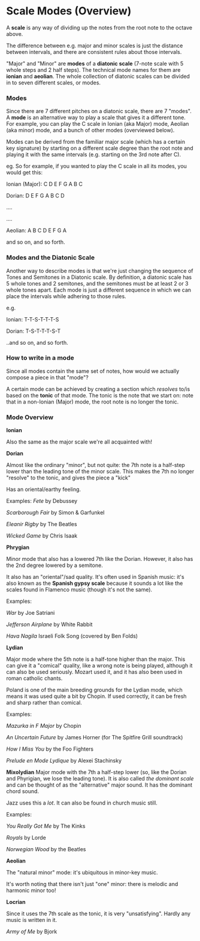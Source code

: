 # Scale Modes (Overview)

A **scale** is any way of dividing up the notes from the root note to the octave above.

The difference between e.g. major and minor scales is just the distance between intervals, and there are consistent rules about those intervals.

"Major" and "Minor" are **modes** of a **diatonic scale** (7-note scale with 5 whole steps and 2 half steps). The technical mode names for them are **ionian** and **aeolian**. The whole collection of diatonic scales can be divided in to seven different scales, or modes.

### Modes

Since there are 7 different pitches on a diatonic scale, there are 7 "modes". A **mode** is an alternative way to play a scale that gives it a different tone. For example, you can play the C scale in Ionian (aka Major) mode, Aeolian (aka minor) mode, and a bunch of other modes (overviewed below).

Modes can be derived from the familiar major scale (which has a certain key signature) by starting on a different scale degree than the root note and playing it with the same intervals (e.g. starting on the 3rd note after C).

eg.
So for example, if you wanted to play the C scale in all its modes, you would get this:

Ionian (Major): C D E F G A B C

Dorian: D E F G A B C D

....

....

Aeolian: A B C D E F G A

and so on, and so forth.

### Modes and the Diatonic Scale

Another way to describe modes is that we're just changing the sequence of Tones and Semitones in a Diatonic scale. By definition, a diatonic scale has 5 whole tones and 2 semitones, and the semitones must be at least 2 or 3 whole tones apart. Each mode is just a different sequence in which we can place the intervals while adhering to those rules.

e.g.

Ionian: T-T-S-T-T-T-S

Dorian: T-S-T-T-T-S-T

..and so on, and so forth.

### How to write in a mode

Since all modes contain the same set of notes, how would we actually compose a piece in that "mode"?

A certain mode can be achieved by creating a section which _resolves_ to/is based on the **tonic** of that mode. The tonic is the note that we start on: note that in a non-Ionian (Major) mode, the root note is no longer the tonic.

### Mode Overview

**Ionian**

Also the same as the major scale we're all acquainted with!

**Dorian**

Almost like the ordinary "minor", but not quite: the 7th note is a half-step lower than the leading tone of the minor scale. This makes the 7th no longer "resolve" to the tonic, and gives the piece a "kick"

Has an oriental/earthy feeling.

Examples:
_Fete_  by Debussey

_Scarborough Fair_ by Simon & Garfunkel

_Eleanir Rigby_ by The Beatles

_Wicked Game_ by Chris Isaak

**Phrygian**

Minor mode that also has a lowered 7th like the Dorian. However, it also has the 2nd degree lowered by a semitone.

It also has an "oriental"/sad quality. It's often used in Spanish music: it's also known as the **Spanish gypsy scale** because it sounds a lot like the scales found in Flamenco music (though it's not the same).

Examples:

_War_ by Joe Satriani

_Jefferson Airplane_ by White Rabbit

_Hava Nagila_ Israeli Folk Song (covered by Ben Folds)

**Lydian**

Major mode where the 5th note is a half-tone higher than the major.
This can give it a "comical" quality, like a wrong note is being played, although it can also be used seriously. Mozart used it, and it has also been used in roman catholic chants.

Poland is one of the main breeding grounds for the Lydian mode, which means it was used quite a bit by Chopin. If used correctly, it can be fresh and sharp rather than comical.

Examples:

_Mazurka in F Major_ by Chopin

_An Uncertain Future_ by James Horner (for The Spitfire Grill soundtrack)

_How I Miss You_ by the Foo Fighters

_Prelude en Mode Lydique_ by Alexei Stachinsky

**Mixolydian**
Major mode with the 7th a half-step lower (so, like the Dorian and Phyrigian, we lose the leading tone). It is also called _the dominant scale_ and can be thought of as the "alternative" major sound. It has the dominant chord sound.

Jazz uses this a _lot_. It can also be found in church music still.

Examples:

_You Really Got Me_ by The Kinks

_Royals_ by Lorde

_Norwegian Wood_ by the Beatles

**Aeolian**

The "natural minor" mode: it's ubiquitous in minor-key music.

It's worth noting that there isn't just "one" minor: there is melodic and harmonic minor too!

**Locrian**

Since it uses the 7th scale as the tonic, it is very "unsatisfying". Hardly any music is written in it.

_Army of Me_ by Bjork


